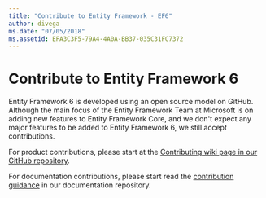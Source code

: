 ```yaml
---
title: "Contribute to Entity Framework - EF6"
author: divega
ms.date: "07/05/2018"
ms.assetid: EFA3C3F5-79A4-4A0A-BB37-035C31FC7372
---
```

# Contribute to Entity Framework 6
Entity Framework 6 is developed using an open source model on GitHub. Although the main focus of the Entity Framework Team at Microsoft is on adding new features to Entity Framework Core, and we don't expect any major features to be added to Entity Framework 6, we still accept contributions.

For product contributions, please start at the [Contributing wiki page in our GitHub repository](https://github.com/aspnet/EntityFramework6/wiki/Contributing).

For documentation contributions, please start read the [contribution guidance](https://github.com/aspnet/EntityFramework.Docs/blob/master/CONTRIBUTING.md) in our documentation repository.
